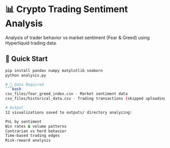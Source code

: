 # 📊 Crypto Trading Sentiment Analysis

Analysis of trader behavior vs market sentiment (Fear & Greed) using Hyperliquid trading data.

## 🚀 Quick Start
```bash
pip install pandas numpy matplotlib seaborn
python analysis.py

# 📁 Data Required
```bash
csv_files/fear_greed_index.csv - Market sentiment data
csv_files/historical_data.csv - Trading transactions (skipped uploading here due to github limit)

# Output
12 visualizations saved to outputs/ directory analyzing:

PnL by sentiment
Win rates & volume patterns
Contrarian vs herd behavior
Time-based trading edges
Risk-reward analysis
